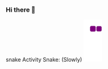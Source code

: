 ### Hi there 👋
snake Activity Snake: (Slowly)
![snake gif](https://github.com/fatihsancak/fatihsancak/blob/output/github-contribution-grid-snake.gif)
